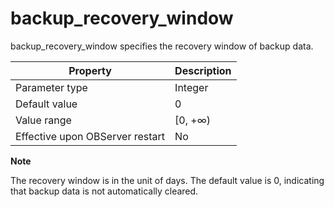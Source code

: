 backup_recovery_window 
===========================================

backup_recovery_window specifies the recovery window of backup data. 


|          **Property**           | **Description** |
|---------------------------------|-----------------|
| Parameter type                  | Integer         |
| Default value                   | 0               |
| Value range                     | \[0, +∞)        |
| Effective upon OBServer restart | No              |


**Note**



The recovery window is in the unit of days. The default value is 0, indicating that backup data is not automatically cleared.
